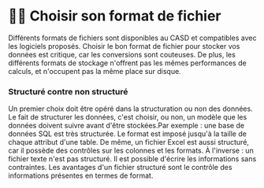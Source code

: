 # 👩‍🏫 Choisir son format de fichier

Différents formats de fichiers sont disponibles au CASD et compatibles avec les logiciels proposés. Choisir le bon format de fichier pour stocker vos données est critique, car les conversions sont couteuses. De plus, les différents formats de stockage n'offrent pas les mêmes performances de calculs, et n'occupent pas la même place sur disque.

### Structuré contre non structuré <a href="#structure-contre-non-structure" id="structure-contre-non-structure"></a>

Un premier choix doit être opéré dans la structuration ou non des données. Le fait de structurer les données, c'est choisir, ou non, un modèle que les données doivent suivre avant d'être stockées.Par exemple : une base de données SQL est très structurée. Le format est imposé jusqu'à la taille de chaque attribut d'une table. De même, un fichier Excel est aussi structuré, car il possède des contrôles sur les colonnes et les formats. À l'inverse : un fichier texte n'est pas structuré. Il est possible d'écrire les informations sans contraintes. Les avantages d'un fichier structuré sont le contrôle des informations présentes en termes de format.

